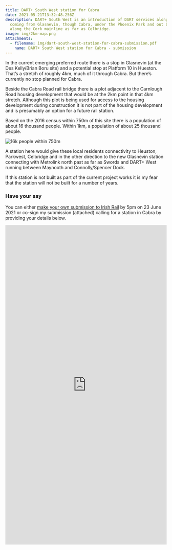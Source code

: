 ```yaml
---
title: DART+ South West station for Cabra
date: 2021-05-21T13:32:48.256Z
description: DART+ South West is an introduction of DART services along the line
  coming from Glasnevin, though Cabra, under the Phoenix Park and out by Heuston
  along the Cork mainline as far as Celbridge.
image: img/2km-map.png
attachments:
  - filename: img/dart-south-west-station-for-cabra-submission.pdf
    name: DART+ South West station for Cabra - submission
---
```

In the current emerging preferred route there is a stop in Glasnevin (at the Des Kelly/Brian Boru site) and a potential stop at Platform 10 in Hueston. That’s a stretch of roughly 4km, much of it through Cabra. But there’s currently no stop planned for Cabra.

Beside the Cabra Road rail bridge there is a plot adjacent to the Carnlough Road housing development that would be at the 2km point in that 4km stretch. Although this plot is being used for access to the housing development during construction it is not part of the housing development and is presumably an option for a future rail station.

Based on the 2016 census within 750m of this site there is a population of about 16 thousand people. Within 1km, a population of about 25 thousand people.

![16k people within 750m](/img/750m.png)

A station here would give these local residents connectivity to Heuston, Parkwest, Celbridge and in the other direction to the new Glasnevin station connecting with Metrolink north past as far as Swords and DART+ West running between Maynooth and Connolly/Spencer Dock.

If this station is not built as part of the current project works it is my fear that the station will not be built for a number of years.

### Have your say

You can either [make your own submission to Irish Rail](https://www.dartplus.ie/en-ie/projects/dart-south-west/public-consultation-round-1/how-to-engage-contact-us) by 5pm on 23 June 2021 or co-sign my submission (attached) calling for a station in Cabra by providing your details below.

<iframe width="640px" height= "1000px" src= "https://forms.office.com/Pages/ResponsePage.aspx?id=8OxxzpcLskeWbLTsyNsj8hNdbngt8uNCnzRZ6ALOFUdUQThOVEgzWk5KQjZVVEE4NERHM0ZTQUVDVy4u&embed=true" frameborder= "0" marginwidth= "0" marginheight= "0" style= "border: none; max-width:100%; max-height:100vh" allowfullscreen webkitallowfullscreen mozallowfullscreen msallowfullscreen> </iframe>